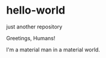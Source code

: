 # hello-world
just another repository

Greetings, Humans!

I'm a material man in a material world. 
